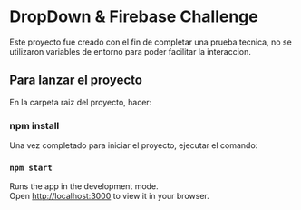 # DropDown & Firebase Challenge

Este proyecto fue creado con el fin de completar una prueba tecnica, no se utilizaron variables de entorno para poder facilitar la interaccion.

## Para lanzar el proyecto

En la carpeta raiz del proyecto, hacer:

### npm install

Una vez completado para iniciar el proyecto, ejecutar el comando:

### `npm start`

Runs the app in the development mode.\
Open [http://localhost:3000](http://localhost:3000) to view it in your browser.



